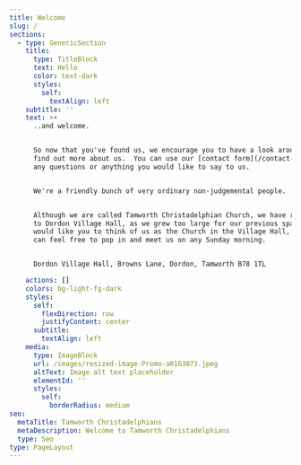 ```yaml
---
title: Welcome
slug: /
sections:
  - type: GenericSection
    title:
      type: TitleBlock
      text: Hello
      color: text-dark
      styles:
        self:
          textAlign: left
    subtitle: ''
    text: >+
      ..and welcome.


      So now that you've found us, we encourage you to have a look around and
      find out more about us.  You can use our [contact form](/contact-us) for
      any questions or anything you would like to say to us.


      We're a friendly bunch of very ordinary non-judgemental people.


      Although we are called Tamworth Christadelphian Church, we have relocated
      to Dordon Village Hall, as we grew too large for our previous space.  We
      would like you to think of us as the Church in the Village Hall, where you
      can feel free to pop in and meet us on any Sunday morning.


      Dordon Village Hall, Browns Lane, Dordon, Tamworth B78 1TL

    actions: []
    colors: bg-light-fg-dark
    styles:
      self:
        flexDirection: row
        justifyContent: center
      subtitle:
        textAlign: left
    media:
      type: ImageBlock
      url: /images/resized-image-Promo-a0163073.jpeg
      altText: Image alt text placeholder
      elementId: ''
      styles:
        self:
          borderRadius: medium
seo:
  metaTitle: Tamworth Christadelphians
  metaDescription: Welcome to Tamworth Christadelphians
  type: Seo
type: PageLayout
---
```

